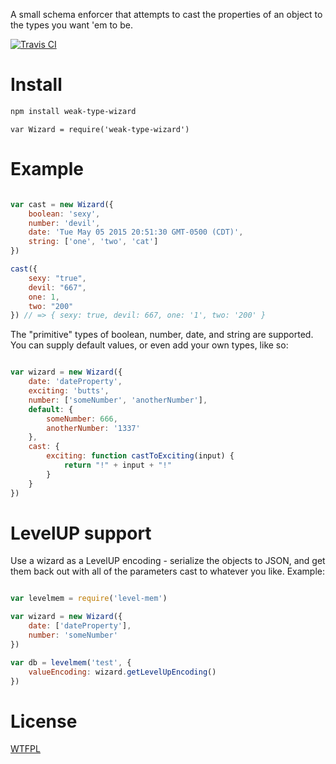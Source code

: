 A small schema enforcer that attempts to cast the properties of an object to the types you want 'em to be.

[![Travis CI](https://travis-ci.org/TehShrike/weak-type-wizard.svg)](https://travis-ci.org/TehShrike/weak-type-wizard)

# Install

```sh
npm install weak-type-wizard
```

```
var Wizard = require('weak-type-wizard')
```

# Example

<!-- js
var Wizard = require('./')
-->

```js

var cast = new Wizard({
	boolean: 'sexy',
	number: 'devil',
	date: 'Tue May 05 2015 20:51:30 GMT-0500 (CDT)',
	string: ['one', 'two', 'cat']
})

cast({
	sexy: "true",
	devil: "667",
	one: 1,
	two: "200"
}) // => { sexy: true, devil: 667, one: '1', two: '200' }

```

The "primitive" types of boolean, number, date, and string are supported.  You can supply default values, or even add your own types, like so:

```js

var wizard = new Wizard({
	date: 'dateProperty',
	exciting: 'butts',
	number: ['someNumber', 'anotherNumber'],
	default: {
		someNumber: 666,
		anotherNumber: '1337'
	},
	cast: {
		exciting: function castToExciting(input) {
			return "!" + input + "!"
		}
	}
})

```

# LevelUP support

Use a wizard as a LevelUP encoding - serialize the objects to JSON, and get them back out with all of the parameters cast to whatever you like.  Example:

```js

var levelmem = require('level-mem')

var wizard = new Wizard({
	date: ['dateProperty'],
	number: 'someNumber'
})

var db = levelmem('test', {
	valueEncoding: wizard.getLevelUpEncoding()
})

```

License
=====

[WTFPL](http://wtfpl2.com/)
